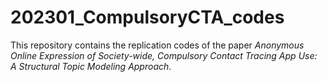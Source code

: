 # 202301_CompulsoryCTA_codes
 
This repository contains the replication codes of the paper *Anonymous Online Expression of Society-wide, Compulsory Contact Tracing App Use: A Structural Topic Modeling Approach*.
